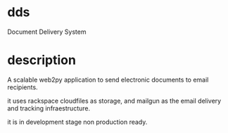 # dds
Document Delivery System

# description
A scalable web2py application to send electronic documents to email recipients.

it uses rackspace cloudfiles as storage, and mailgun as the email delivery and tracking infraestructure.

it is in development stage non production ready.
